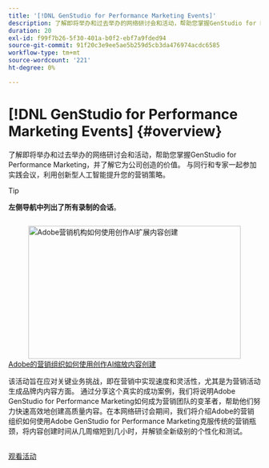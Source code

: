 ```yaml
---
title: '[!DNL GenStudio for Performance Marketing Events]'
description: 了解即将举办和过去举办的网络研讨会和活动，帮助您掌握GenStudio for Performance Marketing，并了解它为公司创造的价值。 与同行和专家一起参加实践会议，利用创新型人工智能提升您的营销策略。
duration: 20
exl-id: f99f7b26-5f30-401a-b0f2-ebf7a9fded94
source-git-commit: 91f20c3e9ee5ae5b259d5cb3da476974acdc6585
workflow-type: tm+mt
source-wordcount: '221'
ht-degree: 0%

---
```


# [!DNL GenStudio for Performance Marketing Events] {#overview}

了解即将举办和过去举办的网络研讨会和活动，帮助您掌握GenStudio for Performance Marketing，并了解它为公司创造的价值。 与同行和专家一起参加实践会议，利用创新型人工智能提升您的营销策略。

>[!TIP]
>
>**左侧导航中列出了所有录制的会话**。

<!-- CARDS

{cta  = Watch event}

* adobe-marketing-gen-ai.md

-->
<!-- START CARDS HTML - DO NOT MODIFY BY HAND -->
<div class="columns">
    <div class="column is-half-tablet is-half-desktop is-one-third-widescreen" aria-label="How Adobe’s Marketing Organization Scaled Content Creation with Generative AI">
        <div class="card" style="height: 100%; display: flex; flex-direction: column; height: 100%;">
            <div class="card-image">
                <figure class="image x-is-16by9">
                    <a href="adobe-marketing-gen-ai.md" title="Adobe营销机构如何使用创作AI扩展内容创建" target="_blank" rel="referrer">
                        <img class="is-bordered-r-small" src="https://video.tv.adobe.com/v/3435049/?format=jpeg&nocache=1752782883241" alt="Adobe营销机构如何使用创作AI扩展内容创建"
                             style="width: 100%; aspect-ratio: 16 / 9; object-fit: cover; overflow: hidden; display: block; margin: auto;">
                    </a>
                </figure>
            </div>
            <div class="card-content is-padded-small" style="display: flex; flex-direction: column; flex-grow: 1; justify-content: space-between;">
                <div class="top-card-content">
                    <p class="headline is-size-6 has-text-weight-bold">
                        <a href="adobe-marketing-gen-ai.md" target="_blank" rel="referrer" title="Adobe营销机构如何使用创作AI扩展内容创建">Adobe的营销组织如何使用创作AI缩放内容创建</a>
                    </p>
                    <p class="is-size-6">该活动旨在应对关键业务挑战，即在营销中实现速度和灵活性，尤其是为营销活动生成品牌内内容方面。 通过分享这个真实的成功案例，我们将说明Adobe GenStudio for Performance Marketing如何成为营销团队的变革者，帮助他们努力快速高效地创建高质量内容。在本网络研讨会期间，我们将介绍Adobe的营销组织如何使用Adobe GenStudio for Performance Marketing克服传统的营销瓶颈，将内容创建时间从几周缩短到几小时，并解锁全新级别的个性化和测试。</p>
                </div>
                <a href="adobe-marketing-gen-ai.md" target="_blank" rel="referrer" class="spectrum-Button spectrum-Button--outline spectrum-Button--primary spectrum-Button--sizeM" style="align-self: flex-start; margin-top: 1rem;">
                    <span class="spectrum-Button-label has-no-wrap has-text-weight-bold">观看活动</span>
                </a>
            </div>
        </div>
    </div>
</div>
<!-- END CARDS HTML - DO NOT MODIFY BY HAND -->